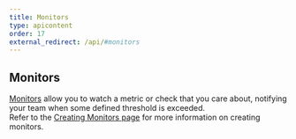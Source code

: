 ```yaml
---
title: Monitors
type: apicontent
order: 17
external_redirect: /api/#monitors
---
```

## Monitors

[Monitors][1] allow you to watch a metric or check that you care about, notifying your team when some defined threshold is exceeded.  
Refer to the [Creating Monitors page][2] for more information on creating monitors.

[1]: /monitors
[2]: /monitors/monitor_types
